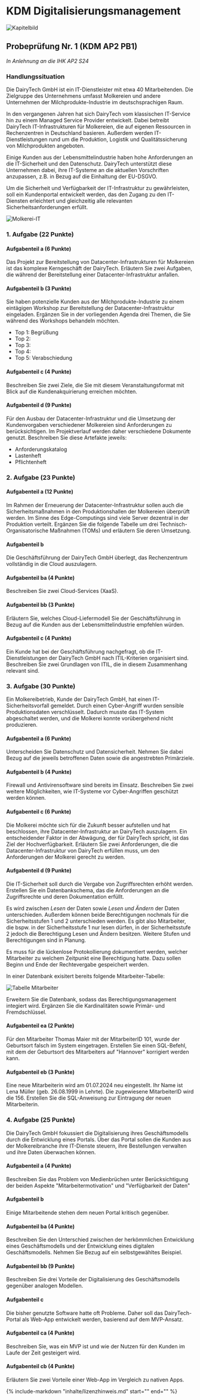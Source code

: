 # KDM Digitalisierungsmanagement

![Kapitelbild](bilder/04_kapitelbild.png)

## Probeprüfung Nr. 1 (KDM AP2 PB1)

*In Anlehnung an die IHK AP2 S24*

### Handlungssituation

Die DairyTech GmbH ist ein IT-Dienstleister mit etwa 40 Mitarbeitenden. Die Zielgruppe des Unternehmens umfasst Molkereien und andere Unternehmen der Milchprodukte-Industrie im deutschsprachigen Raum.

In den vergangenen Jahren hat sich DairyTech vom klassischen IT-Service hin zu einem Managed Service Provider entwickelt. Dabei betreibt DairyTech IT-Infrastrukturen für Molkereien, die auf eigenen Ressourcen in Rechenzentren in Deutschland basieren. Außerdem werden IT-Dienstleistungen rund um die Produktion, Logistik und Qualitätssicherung von Milchprodukten angeboten.

Einige Kunden aus der Lebensmittelindustrie haben hohe Anforderungen an die IT-Sicherheit und den Datenschutz. DairyTech unterstützt diese Unternehmen dabei, ihre IT-Systeme an die aktuellen Vorschriften anzupassen, z.B. in Bezug auf die Einhaltung der EU-DSGVO.

Um die Sicherheit und Verfügbarkeit der IT-Infrastruktur zu gewährleisten, soll ein Kundenportal entwickelt werden, das den Zugang zu den IT-Diensten erleichtert und gleichzeitig alle relevanten Sicherheitsanforderungen erfüllt.

![Molkerei-IT](bilder/04_01_Molkerei.png)

### 1. Aufgabe (22 Punkte)

#### Aufgabenteil a (6 Punkte)

Das Projekt zur Bereitstellung von Datacenter-Infrastrukturen für Molkereien ist das komplexe Kerngeschäft der DairyTech. Erläutern Sie zwei Aufgaben, die während der Bereitstellung einer Datacenter-Infrastruktur anfallen.

#### Aufgabenteil b (3 Punkte)

Sie haben potenzielle Kunden aus der Milchprodukte-Industrie zu einem eintägigen Workshop zur Bereitstellung der Datacenter-Infrastruktur eingeladen. Ergänzen Sie in der vorliegenden Agenda drei Themen, die Sie während des Workshops behandeln möchten.

- Top 1: Begrüßung
- Top 2:
- Top 3:
- Top 4:
- Top 5: Verabschiedung

#### Aufgabenteil c (4 Punkte)

Beschreiben Sie zwei Ziele, die Sie mit diesem Veranstaltungsformat mit Blick auf die Kundenakquirierung erreichen möchten.

#### Aufgabenteil d (9 Punkte)

Für den Ausbau der Datacenter-Infrastruktur und die Umsetzung der Kundenvorgaben verschiedener Molkereien sind Anforderungen zu berücksichtigen. Im Projektverlauf werden daher verschiedene Dokumente genutzt. Beschreiben Sie diese Artefakte jeweils:

- Anforderungskatalog
- Lastenheft
- Pflichtenheft

### 2. Aufgabe (23 Punkte)

#### Aufgabenteil a (12 Punkte)

Im Rahmen der Erneuerung der Datacenter-Infrastruktur sollen auch die Sicherheitsmaßnahmen in den Produktionshallen der Molkereien überprüft werden. Im Sinne des Edge-Computings sind viele Server dezentral in der Produktion verteilt. Ergänzen Sie die folgende Tabelle um drei Technisch-Organisatorische Maßnahmen (TOMs) und erläutern Sie deren Umsetzung.

#### Aufgabenteil b

Die Geschäftsführung der DairyTech GmbH überlegt, das Rechenzentrum vollständig in die Cloud auszulagern.

#### Aufgabenteil ba (4 Punkte)

Beschreiben Sie zwei Cloud-Services (XaaS).

#### Aufgabenteil bb (3 Punkte)

Erläutern Sie, welches Cloud-Liefermodell Sie der Geschäftsführung in Bezug auf die Kunden aus der Lebensmittelindustrie empfehlen würden.

#### Aufgabenteil c (4 Punkte)

Ein Kunde hat bei der Geschäftsführung nachgefragt, ob die IT-Dienstleistungen der DairyTech GmbH nach ITIL-Kriterien organisiert sind. Beschreiben Sie zwei Grundlagen von ITIL, die in diesem Zusammenhang relevant sind.

### 3. Aufgabe (30 Punkte)

Ein Molkereibetrieb, Kunde der DairyTech GmbH, hat einen IT-Sicherheitsvorfall gemeldet. Durch einen Cyber-Angriff wurden sensible Produktionsdaten verschlüsselt. Dadurch musste das IT-System abgeschaltet werden, und die Molkerei konnte vorübergehend nicht produzieren.

#### Aufgabenteil a (6 Punkte)

Unterscheiden Sie Datenschutz und Datensicherheit. Nehmen Sie dabei Bezug auf die jeweils betroffenen Daten sowie die angestrebten Primärziele.

#### Aufgabenteil b (4 Punkte)

Firewall und Antivirensoftware sind bereits im Einsatz. Beschreiben Sie zwei weitere Möglichkeiten, wie IT-Systeme vor Cyber-Angriffen geschützt werden können.

#### Aufgabenteil c (6 Punkte)

Die Molkerei möchte sich für die Zukunft besser aufstellen und hat beschlossen, ihre Datacenter-Infrastruktur an DairyTech auszulagern. Ein entscheidender Faktor in der Abwägung, der für DairyTech spricht, ist das Ziel der Hochverfügbarkeit. Erläutern Sie zwei Anforderungen, die die Datacenter-Infrastruktur von DairyTech erfüllen muss, um den Anforderungen der Molkerei gerecht zu werden.

#### Aufgabenteil d (9 Punkte)

Die IT-Sicherheit soll durch die Vergabe von Zugriffsrechten erhöht werden. Erstellen Sie ein Datenbankschema, das die Anforderungen an die Zugriffsrechte und deren Dokumentation erfüllt.

Es wird zwischen *Lesen* der Daten sowie *Lesen und Ändern* der Daten unterschieden. Außerdem können beide Berechtigungen nochmals für die Sicherheitsstufen 1 und 2 unterschieden werden. Es gibt also Mitarbeiter, die bspw. in der Sicherheitsstufe 1 nur lesen dürfen, in der Sicherheitsstufe 2 jedoch die Berechtigung Lesen und Ändern besitzen. Weitere Stufen und Berechtigungen sind in Planung.

Es muss für die lückenlose Protokollierung dokumentiert werden, welcher Mitarbeiter zu welchem Zeitpunkt eine Berechtigung hatte. Dazu sollen Beginn und Ende der Rechtevergabe gespeichert werden.

In einer Datenbank exisitert bereits folgende Mitarbeiter-Tabelle:

![Tabelle Mitarbeiter](bilder/04_01_MA-Tabelle.png)

Erweitern Sie die Datenbank, sodass das Berechtigungsmanagement integiert wird. Ergänzen Sie die Kardinalitäten sowie Primär- und Fremdschlüssel.

#### Aufgabenteil ea (2 Punkte)

Für den Mitarbeiter Thomas Maier mit der MitarbeiterID 101, wurde der Geburtsort falsch im System eingetragen. Erstellen Sie einen SQL-Befehl, mit dem der Geburtsort des Mitarbeiters auf "Hannover" korrigiert werden kann.

#### Aufgabenteil eb (3 Punkte)

Eine neue Mitarbeiterin wird am 01.07.2024 neu eingestellt. Ihr Name ist Lena Müller (geb. 26.08.1999 in Lehrte). Die zugewiesene MitarbeiterID wird die 156. Erstellen Sie die SQL-Anweisung zur Eintragung der neuen Mitarbeiterin.

### 4. Aufgabe (25 Punkte)

Die DairyTech GmbH fokussiert die Digitalisierung ihres Geschäftsmodells durch die Entwicklung eines Portals. Über das Portal sollen die Kunden aus der Molkereibranche ihre IT-Dienste steuern, ihre Bestellungen verwalten und ihre Daten überwachen können.

#### Aufgabenteil a (4 Punkte)

Beschreiben Sie das Problem von Medienbrüchen unter Berücksichtigung der beiden Aspekte "Mitarbeitermotivation" und "Verfügbarkeit der Daten"

#### Aufgabenteil b

Einige Mitarbeitende stehen dem neuen Portal kritisch gegenüber.

#### Aufgabenteil ba (4 Punkte)

Beschreiben Sie den Unterschied zwischen der herkömmlichen Entwicklung eines Geschäftsmodells und der Entwicklung eines digitalen Geschäftsmodells. Nehmen Sie Bezug auf ein selbstgewähltes Beispiel.

#### Aufgabenteil bb (9 Punkte)

Beschreiben Sie drei Vorteile der Digitalisierung des Geschäftsmodells gegenüber analogen Modellen.

#### Aufgabenteil c

Die bisher genutzte Software hatte oft Probleme. Daher soll das DairyTech-Portal als Web-App entwickelt werden, basierend auf dem MVP-Ansatz.

#### Aufgabenteil ca (4 Punkte)

Beschreiben Sie, was ein MVP ist und wie der Nutzen für den Kunden im Laufe der Zeit gesteigert wird.

#### Aufgabenteil cb (4 Punkte)

Erläutern Sie zwei Vorteile einer Web-App im Vergleich zu nativen Apps.

{%
   include-markdown "inhalte/lizenzhinweis.md"
   start="<!--include-start-->"
   end="<!--include-end-->"
%}